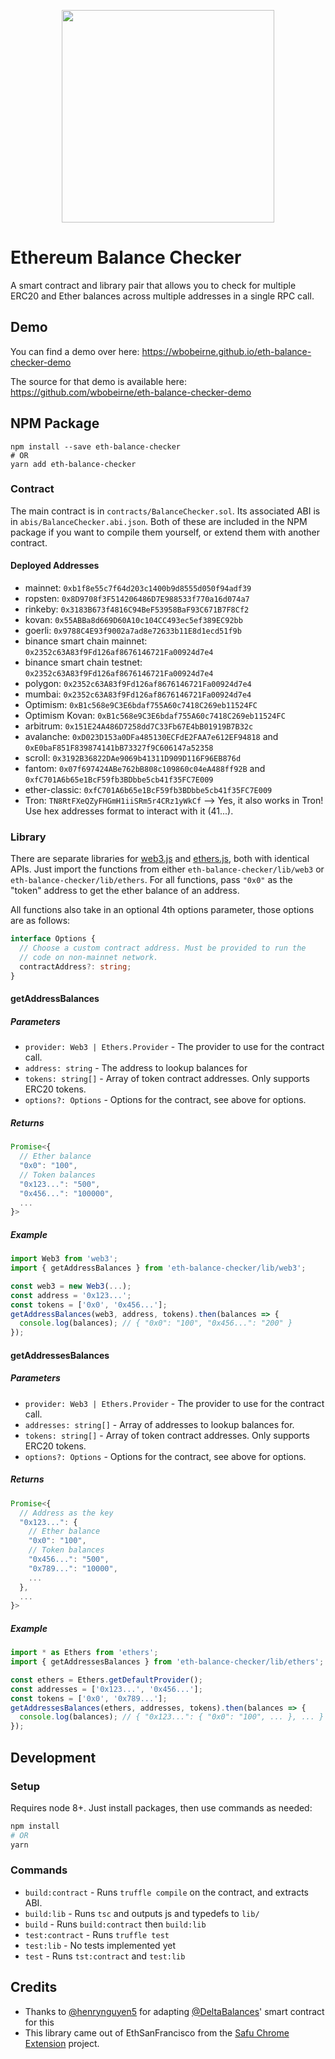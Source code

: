 <p align="center">
  <img src="https://i.imgur.com/2ZBxjyu.png" width="340" />
  <h1>Ethereum Balance Checker</h1>
</p>

A smart contract and library pair that allows you to check for multiple ERC20
and Ether balances across multiple addresses in a single RPC call.

## Demo

You can find a demo over here: https://wbobeirne.github.io/eth-balance-checker-demo

The source for that demo is available here: https://github.com/wbobeirne/eth-balance-checker-demo

## NPM Package

```
npm install --save eth-balance-checker
# OR
yarn add eth-balance-checker
```

### Contract

The main contract is in `contracts/BalanceChecker.sol`. Its associated ABI is in `abis/BalanceChecker.abi.json`. Both of these are included in the NPM package if you want to compile them yourself, or extend them with another
contract.

#### Deployed Addresses

- mainnet: `0xb1f8e55c7f64d203c1400b9d8555d050f94adf39`
- ropsten: `0x8D9708f3F514206486D7E988533f770a16d074a7`
- rinkeby: `0x3183B673f4816C94BeF53958BaF93C671B7F8Cf2`
- kovan: `0x55ABBa8d669D60A10c104CC493ec5ef389EC92bb`
- goerli: `0x9788C4E93f9002a7ad8e72633b11E8d1ecd51f9b`
- binance smart chain mainnet: `0x2352c63A83f9Fd126af8676146721Fa00924d7e4`
- binance smart chain testnet: `0x2352c63A83f9Fd126af8676146721Fa00924d7e4`
- polygon: `0x2352c63A83f9Fd126af8676146721Fa00924d7e4`
- mumbai: `0x2352c63A83f9Fd126af8676146721Fa00924d7e4`
- Optimism: `0xB1c568e9C3E6bdaf755A60c7418C269eb11524FC`
- Optimism Kovan: `0xB1c568e9C3E6bdaf755A60c7418C269eb11524FC`
- arbitrum: `0x151E24A486D7258dd7C33Fb67E4bB01919B7B32c`
- avalanche: `0xD023D153a0DFa485130ECFdE2FAA7e612EF94818` and `0xE0baF851F839874141bB73327f9C606147a52358`
- scroll: `0x3192B36822DAe9069b41311D909D116F96EB876d`
- fantom: `0x07f697424ABe762bB808c109860c04eA488ff92B` and `0xfC701A6b65e1BcF59fb3BDbbe5cb41f35FC7E009`
- ether-classic: `0xfC701A6b65e1BcF59fb3BDbbe5cb41f35FC7E009`
- Tron: `TN8RtFXeQZyFHGmH1iiSRm5r4CRz1yWkCf` --> Yes, it also works in Tron! Use hex addresses format to interact with it (41...).

### Library

There are separate libraries for [web3.js](https://github.com/ethereum/web3.js/)
and [ethers.js](https://github.com/ethers-io/ethers.js/), both with identical
APIs. Just import the functions from either `eth-balance-checker/lib/web3` or
`eth-balance-checker/lib/ethers`. For all functions, pass `"0x0"` as the "token"
address to get the ether balance of an address.

All functions also take in an optional 4th options parameter, those options are as follows:

```typescript
interface Options {
  // Choose a custom contract address. Must be provided to run the
  // code on non-mainnet network.
  contractAddress?: string;
}
```

#### getAddressBalances

##### Parameters
* `provider: Web3 | Ethers.Provider` - The provider to use for the contract call.
* `address: string` - The address to lookup balances for
* `tokens: string[]` - Array of token contract addresses. Only supports ERC20 tokens.
* `options?: Options` - Options for the contract, see above for options.

##### Returns
```js
Promise<{
  // Ether balance
  "0x0": "100",
  // Token balances
  "0x123...": "500",
  "0x456...": "100000",
  ...
}>
```

##### Example
```ts
import Web3 from 'web3';
import { getAddressBalances } from 'eth-balance-checker/lib/web3';

const web3 = new Web3(...);
const address = '0x123...';
const tokens = ['0x0', '0x456...'];
getAddressBalances(web3, address, tokens).then(balances => {
  console.log(balances); // { "0x0": "100", "0x456...": "200" }
});
```

#### getAddressesBalances

##### Parameters
* `provider: Web3 | Ethers.Provider` - The provider to use for the contract call.
* `addresses: string[]` - Array of addresses to lookup balances for.
* `tokens: string[]` - Array of token contract addresses. Only supports ERC20 tokens.
* `options?: Options` - Options for the contract, see above for options.

##### Returns
```js
Promise<{
  // Address as the key
  "0x123...": {
    // Ether balance
    "0x0": "100",
    // Token balances
    "0x456...": "500",
    "0x789...": "10000",
    ...
  },
  ...
}>
```

##### Example
```ts
import * as Ethers from 'ethers';
import { getAddressesBalances } from 'eth-balance-checker/lib/ethers';

const ethers = Ethers.getDefaultProvider();
const addresses = ['0x123...', '0x456...'];
const tokens = ['0x0', '0x789...'];
getAddressesBalances(ethers, addresses, tokens).then(balances => {
  console.log(balances); // { "0x123...": { "0x0": "100", ... }, ... }
});
```

## Development

### Setup

Requires node 8+. Just install packages, then use commands as needed:

```bash
npm install
# OR
yarn
```

### Commands

* `build:contract` - Runs `truffle compile` on the contract, and extracts ABI.
* `build:lib` - Runs `tsc` and outputs js and typedefs to `lib/`
* `build` - Runs `build:contract` then `build:lib`
* `test:contract` - Runs `truffle test`
* `test:lib` - No tests implemented yet
* `test` - Runs `tst:contract` and `test:lib`

## Credits

* Thanks to [@henrynguyen5](https://github.com/henrynguyen5) for adapting
[@DeltaBalances](https://github.com/DeltaBalances)' smart contract for this
* This library came out of EthSanFrancisco from the
[Safu Chrome Extension](https://github.com/grant-project/safu-extension) project.

